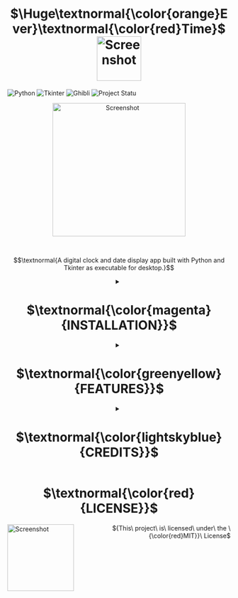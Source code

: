 <h1 align="center" font-style="bold">
  $\Huge\textnormal{\color{orange}Ever}\textnormal{\color{red}Time}$
  <img src="https://github.com/user-attachments/assets/8a9c99d1-40a1-406a-b925-8ebfb28d4111" alt="Screenshot" width="100" style="vertical-align: middle;">
</h1>

![Python](https://img.shields.io/badge/Language-Python-ED8B00?style=for-the-badge)
![Tkinter](https://img.shields.io/badge/Library-Tkinter-%2300A896?style=for-the-badge)
![Ghibli](https://img.shields.io/badge/Theme-Ghibli-orange?style=for-the-badge)
![Project Statu](https://img.shields.io/badge/Project-Active-green?style=for-the-badge)

<p align="center">
  <img src="https://github.com/user-attachments/assets/6521037e-5feb-46da-88c7-387e5a40d796" alt="Screenshot" width=300>
</p><br>

$$\textnormal{A digital clock and date display app built with Python and Tkinter as executable for desktop.}$$

<details>
  <summary align="center">
    <h1> $\textnormal{\color{magenta}{INSTALLATION}}$</h1>
  </summary>

1. Clone the repository:
   
   ```diff
   git clone https://github.com/ridika-2004/Ghibli-Clock.git
   cd EverTime
   ```

2. Install the required dependencies:
   ```diff
   pip install pyinstaller
   ```

3. Run the application:
   ```diff
   python main.py
   ```
   
4. Or, create an executable file using PyInstaller:
   ```diff
   pyinstaller --onefile --windowed --add-data "assets;assets" main.py
   ```
<br><p align="center"> $\textnormal{{Then in the {\color{red}dist} folder, There will be a main.exe file.}}$ </p>
<p align="center">$\textnormal{{Double-click on that and {\color{red}BOOM!}}}$ </p>

</details>

<details>
  <summary align="center">
    <h1>$\textnormal{\color{greenyellow}{FEATURES}}$ </h1>
  </summary>

<img src="https://github.com/user-attachments/assets/bba205fb-3c7f-4661-aca1-e6202c784538" alt="Screenshot" width="70" align="left" /><br>

<p align= "right">$$\textnormal{Displays the current day and date.}$$</p>
<p align= "right">$$\textnormal{12-hour formatted time (with AM/PM).}$$</p>
<p align= "right">$$\textnormal{A ghibli themed background.}$$</p>

</details>

<details>
  <summary align="center">
    <h1>$\textnormal{\color{lightskyblue}{CREDITS}}$</h1>
  </summary>
<img src="https://github.com/user-attachments/assets/15163489-35b0-4f81-aa32-e4a444784c46" alt="Screenshot" width="200" align="right" /><br><br><br>

<p>$$\textnormal{Built using Python 3.x and Tkinter.}$$</p>
<p>$$\textnormal{Background images and icons are all made by me.}$$</p>
<p>$$\textnormal{Syncs the current date and time from the local machine.}$$</p>
<p>$$\textnormal{Includes various stickers from Pinterest.}$$</p>

</details>

<h1 align="center"> $\textnormal{\color{red}{LICENSE}}$ </h1>
<img src="https://github.com/user-attachments/assets/271ea3eb-346c-4487-9ff8-a93ab30e90eb" alt="Screenshot" width="150" align="left" style="vertical-align: bottom;" />
<p align="right">${This\ project\ is\ licensed\ under\ the \ {\color{red}MIT}}\ License$</p>

